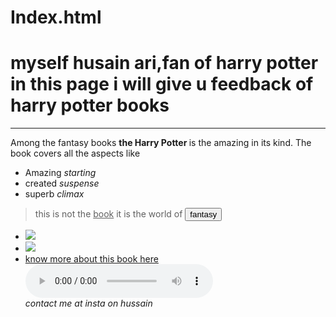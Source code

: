 # Index.html
<!DOCTYPE html>
<html>
<head>
  <meta charset="utf-8">
  <meta name="viewport" content="width=device-width">
  <title>Harry potter</title>
<link rel="stylesheet" type="text/css" href="main.css" />
</head>
<body>
<!-- the book name -->
<h1>myself husain ari,fan of harry potter  <b>in this page i will give u feedback of harry potter books</b></h1>
<!-- the content -->
<p><hr>Among the fantasy books</hr> <b>the Harry Potter </b>is the amazing in its kind. The book covers all the aspects like </p>
<!-- the list -->
<ul><li>Amazing<i> starting </i></li>
<li>created <i>suspense</i></li>
<li>superb <i>climax</i></li></ul>
<p><blockquote>this is not the <u>book</u> it is the world of <button>fantasy</button> </blockquote></p>
<ul><li><img  src="https://images.pexels.com/photos/2362002/pexels-photo-2362002.jpeg?cs=srgb&dl=walt-disney-castle-2362002.jpg&fm=jpg"></li>
<li><img src="https://images.pexels.com/photos/210459/pexels-photo-210459.jpeg?cs=srgb&dl=ancient-architecture-attraction-attractive-210459.jpg&fm=jpg"></li>
<li><a href="https://www.google.com/url?sa=t&source=web&rct=j&url=https://amp.theguardian.com/childrens-books-site/2016/may/26/harry-potter-and-the-chamber-of-secrets-jk-rowling-review&ved=2ahUKEwixksPEt_HoAhVUILcAHXZNCi8QFjARegQIBhAB&usg=AOvVaw3FN1-dzih5_wPWV1c81hQX&ampcf=1">know more about this book here</a></li>
<!-- the audio file -->
<audio controls><source src="https://d6cp9b00-a.akamaihd.net/downloads/ringtones/files/dl/mp3/2pac-509.mp3"></audio>
<!-- the end-->
<address>contact me at insta on hussain</address>
</ul>
</body>
</html>

